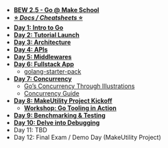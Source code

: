 - **[BEW 2.5 - Go @ Make School](README.md)**
- **[⭐️ _Docs / Cheatsheets_ ⭐️](Docs/Home.md)**
- **[Day 1: Intro to Go](Lessons/Lesson01.md)**
- **[Day 2: Tutorial Launch](https://exercism.io/tracks/go)**
- **[Day 3: Architecture](Lessons/Lesson03.md)**
- **[Day 4: APIs](Lessons/Lesson04.md)**
- **[Day 5: Middlewares](Lessons/Lesson05.md)**
- **[Day 6: Fullstack App](Lessons/07-Fullstack.md)**
  - [golang-starter-pack](https://github.com/make-school-labs/golang-starter-pack)
- **[Day 7: Concurrency](Lessons/Lesson07.md)**
  - [Go’s Concurrency Through Illustrations](Resources/GoConcurrencyVisualized.md)
  - [Concurrency Guide](Resources/ConcurrencyGuide.md)
- **[Day 8: MakeUtility Project Kickoff](Project/MakeUtility.md)**
  - **[Workshop: Go Tooling in Action](Resources/GoToolsWorkshop/README.md)**
- **[Day 9: Benchmarking & Testing](Lessons/Lesson09.md)**
- **[Day 10: Delve into Debugging](Lessons/Lesson10.md)**
- Day 11: TBD
- Day 12: Final Exam / Demo Day (MakeUtility Project)
